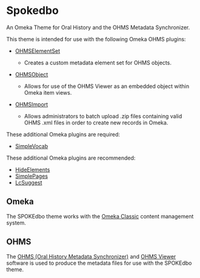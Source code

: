 # Spokedbo
An Omeka Theme for Oral History and the OHMS Metadata Synchronizer.

This theme is intended for use with the following Omeka OHMS plugins:

* <a href="https://github.com/libmanuk/OHMSElementSet" target="_blank">OHMSElementSet</a>
  * Creates a custom metadata element set for OHMS objects.

* <a href="https://github.com/libmanuk/OHMSObject" target="_blank">OHMSObject</a>
  * Allows for use of the OHMS Viewer as an embedded object within Omeka item views.
  
* <a href="https://github.com/libmanuk/OHMSImport" target="_blank">OHMSImport</a>
  * Allows administrators to batch upload .zip files containing valid OHMS .xml files in order to create new records in Omeka.

These additional Omeka plugins are required:

* <a href="https://github.com/omeka/plugin-SimpleVocab" target="_blank">SimpleVocab</a>


These additional Omeka plugins are recommended:

* <a href="https://github.com/zerocrates/HideElements" target="_blank">HideElements</a>
* <a href="https://github.com/omeka/plugin-SimplePages" target="_blank">SimplePages</a>
* <a href="https://github.com/omeka/plugin-LcSuggest" target="_blank">LcSuggest</a>

## Omeka 

The SPOKEdbo theme works with the <a href="http://omeka.org/classic/" target="_blank">Omeka Classic</a> content management system.

## OHMS

The <a href="http://www.oralhistoryonline.org/" target="_blank">OHMS (Oral History Metadata Synchronizer)</a> and <a href="https://github.com/uklibraries/ohms-viewer" target="_blank">OHMS Viewer</a> software is used to produce the metadata files for use with the SPOKEdbo theme.



